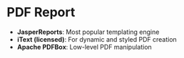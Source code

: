 # PDF Report

* **JasperReports**: Most popular templating engine
* **iText (licensed)**: For dynamic and styled PDF creation
* **Apache PDFBox**: Low-level PDF manipulation
